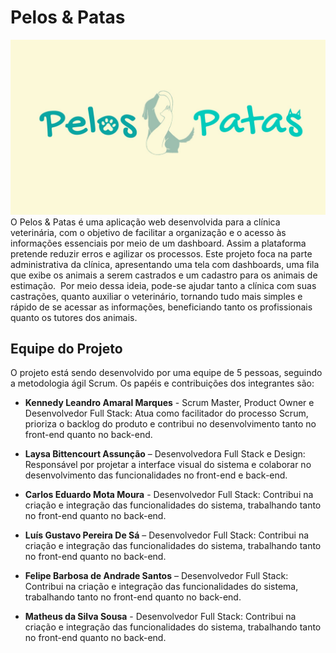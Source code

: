 # Pelos & Patas
![Capa](public/imgs/capa1.jpg)
 O Pelos & Patas é uma aplicação web desenvolvida para a clínica veterinária, com o objetivo de facilitar a organização e o acesso às informações essenciais por meio de um dashboard. Assim a plataforma pretende reduzir erros e agilizar os processos.
 Este projeto foca na parte administrativa da clínica, apresentando uma tela com dashboards, uma fila que exibe os animais a serem castrados e um cadastro para os animais de estimação. 
 Por meio dessa ideia, pode-se ajudar tanto a clínica com suas castrações, quanto auxiliar o veterinário, tornando tudo mais simples e rápido de se acessar as informações, beneficiando tanto os profissionais quanto os tutores dos animais.

## Equipe do Projeto

O projeto está sendo desenvolvido por uma equipe de 5 pessoas, seguindo a metodologia ágil Scrum. Os papéis e contribuições dos integrantes são:

* **Kennedy Leandro Amaral Marques** - Scrum Master, Product Owner e Desenvolvedor Full Stack:
Atua como facilitador do processo Scrum, prioriza o backlog do produto e contribui no desenvolvimento tanto no front-end quanto no back-end.  

*	**Laysa Bittencourt Assunção** – Desenvolvedora Full Stack e Design:
Responsável por projetar a interface visual do sistema e colaborar no desenvolvimento das funcionalidades no front-end e back-end.

*	**Carlos Eduardo Mota Moura** - Desenvolvedor Full Stack:
Contribui na criação e integração das funcionalidades do sistema, trabalhando tanto no front-end quanto no back-end.

*	**Luís Gustavo Pereira De Sá** – Desenvolvedor Full Stack:
Contribui na criação e integração das funcionalidades do sistema, trabalhando tanto no front-end quanto no back-end.

*	**Felipe Barbosa de Andrade Santos** – Desenvolvedor Full Stack:
Contribui na criação e integração das funcionalidades do sistema, trabalhando tanto no front-end quanto no back-end.

*	**Matheus da Silva Sousa** - Desenvolvedor Full Stack:
Contribui na criação e integração das funcionalidades do sistema, trabalhando tanto no front-end quanto no back-end.
